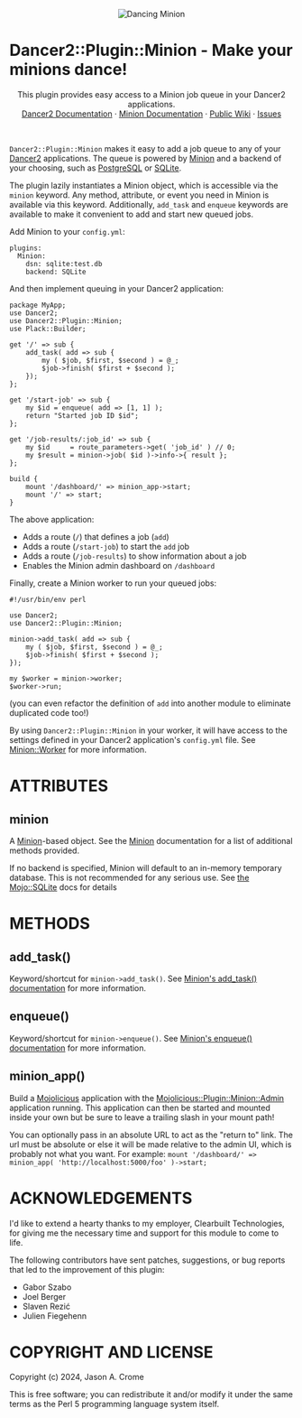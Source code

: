 <p align="center">
    <img src="https://c.tenor.com/Yz9re4omkaQAAAAC/minions-dance.gif" alt="Dancing Minion">
</p>

# Dancer2::Plugin::Minion - Make your minions dance!

<p align="center">
  This plugin provides easy access to a Minion job queue
  in your Dancer2 applications.
  <br>
  <a href="https://metacpan.org/pod/Dancer2%3A%3AManual">Dancer2 Documentation</a>
  ·
  <a href="https://metacpan.org/pod/Minion">Minion Documentation</a>
  ·
  <a href="https://github.com/cromedome/Dancer2-Plugin-Minion/wiki">Public Wiki</a>
  ·
  <a href="https://github.com/cromedome/Dancer2-Plugin-Minion/issues">Issues</a>
</p><br>

`Dancer2::Plugin::Minion` makes it easy to add a job queue to any of your
[Dancer2](https://metacpan.org/pod/Dancer2) applications. The queue is powered by [Minion](https://metacpan.org/pod/Minion)
and a backend of your choosing, such as [PostgreSQL](https://postgresql.org) or
[SQLite](https://sqlite.org).

The plugin lazily instantiates a Minion object, which is accessible via the
`minion` keyword. Any method, attribute, or event you need in Minion is
available via this keyword. Additionally, `add_task` and `enqueue` keywords
are available to make it convenient to add and start new queued jobs.

Add Minion to your `config.yml`:
```
plugins:
  Minion:
    dsn: sqlite:test.db
    backend: SQLite
```
And then implement queuing in your Dancer2 application:

```
package MyApp;
use Dancer2;
use Dancer2::Plugin::Minion;
use Plack::Builder;

get '/' => sub {
    add_task( add => sub {
        my ( $job, $first, $second ) = @_;
        $job->finish( $first + $second );
    });
};

get '/start-job' => sub {
    my $id = enqueue( add => [1, 1] );
    return "Started job ID $id";
};

get '/job-results/:job_id' => sub {
    my $id     = route_parameters->get( 'job_id' ) // 0;
    my $result = minion->job( $id )->info->{ result };
};

build {
    mount '/dashboard/' => minion_app->start;
    mount '/' => start;
}
```
The above application:
- Adds a route (`/`) that defines a job (`add`)
- Adds a route (`/start-job`) to start the `add` job
- Adds a route (`/job-results`) to show information about a job
- Enables the Minion admin dashboard on `/dashboard`

Finally, create a Minion worker to run your queued jobs:
```
#!/usr/bin/env perl

use Dancer2;
use Dancer2::Plugin::Minion;

minion->add_task( add => sub {
    my ( $job, $first, $second ) = @_;
    $job->finish( $first + $second );
});

my $worker = minion->worker;
$worker->run;
```
(you can even refactor the definition of `add` into another module to
eliminate duplicated code too!)

By using `Dancer2::Plugin::Minion` in your worker, it will have
access to the settings defined in your Dancer2 application's
`config.yml` file. See [Minion::Worker](https://metacpan.org/pod/Minion%3A%3AWorker)
for more information.

# ATTRIBUTES

## minion

A [Minion](https://metacpan.org/pod/Minion)-based object. See the [Minion](https://metacpan.org/pod/Minion) documentation for a list of
additional methods provided.

If no backend is specified, Minion will default to an in-memory temporary
database. This is not recommended for any serious use. See
[the Mojo::SQLite](https://metacpan.org/pod/Mojo::SQLite#BASICS) docs
for details

# METHODS

## add\_task()

Keyword/shortcut for `minion->add_task()`. See
[Minion's add\_task() documentation](https://metacpan.org/pod/Minion#add_task) for
more information.

## enqueue()

Keyword/shortcut for `minion->enqueue()`.
See [Minion's enqueue() documentation](https://metacpan.org/pod/Minion#enqueue1)
for more information.

## minion\_app()

Build a [Mojolicious](https://metacpan.org/pod/Mojolicious) application with the
[Mojolicious::Plugin::Minion::Admin](https://metacpan.org/pod/Mojolicious%3A%3APlugin%3A%3AMinion%3A%3AAdmin) application running. This application can
then be started and mounted inside your own but be sure to leave a trailing
slash in your mount path!

You can optionally pass in an absolute URL to act as the "return to" link. The url must
be absolute or else it will be made relative to the admin UI, which is probably
not what you want. For example:
`mount '/dashboard/' => minion_app( 'http://localhost:5000/foo' )->start;`

# ACKNOWLEDGEMENTS

I'd like to extend a hearty thanks to my employer, Clearbuilt Technologies,
for giving me the necessary time and support for this module to come to
life.

The following contributors have sent patches, suggestions, or bug reports that
led to the improvement of this plugin:

- Gabor Szabo
- Joel Berger
- Slaven Rezić
- Julien Fiegehenn

# COPYRIGHT AND LICENSE

Copyright (c) 2024, Jason A. Crome

This is free software; you can redistribute it and/or modify it under
the same terms as the Perl 5 programming language system itself.
